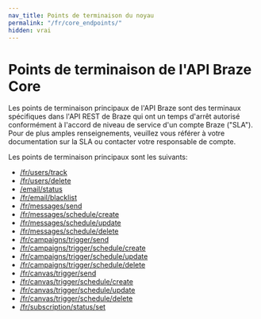 ```yaml
---
nav_title: Points de terminaison du noyau
permalink: "/fr/core_endpoints/"
hidden: vrai
---
```


# Points de terminaison de l'API Braze Core

Les points de terminaison principaux de l'API Braze sont des terminaux spécifiques dans l'API REST de Braze qui ont un temps d'arrêt autorisé conformément à l'accord de niveau de service d'un compte Braze ("SLA"). Pour de plus amples renseignements, veuillez vous référer à votre documentation sur la SLA ou contacter votre responsable de compte.

Les points de terminaison principaux sont les suivants:
- [/fr/users/track][1]
- [/fr/users/delete][2]
- [/email/status][3]
- [/fr/email/blacklist][4]
- [/fr/messages/send][5]
- [/fr/messages/schedule/create][6]
- [/fr/messages/schedule/update][7]
- [/fr/messages/schedule/delete][8]
- [/fr/campaigns/trigger/send][9]
- [/fr/campaigns/trigger/schedule/create][10]
- [/fr/campaigns/trigger/schedule/update][11]
- [/fr/campaigns/trigger/schedule/delete][12]
- [/fr/canvas/trigger/send][13]
- [/fr/canvas/trigger/schedule/create][14]
- [/fr/canvas/trigger/schedule/update][15]
- [/fr/canvas/trigger/schedule/delete][16]
- [/fr/subscription/status/set][17]


[1]: {{site.baseurl}}/api/endpoints/user_data/post_user_track/#user-track
[2]: {{site.baseurl}}/api/endpoints/user_data/post_user_delete
[3]: {{site.baseurl}}/api/endpoints/email/post_email_subscription_status/#change-users-email-subscription-status
[4]: {{site.baseurl}}/api/endpoints/email/post_blacklist/
[5]: {{site.baseurl}}/api/endpoints/messaging/send_messages/post_send_messages/#sending-messages-immediately-via-api-only
[6]: {{site.baseurl}}/api/endpoints/messaging/schedule_messages/post_schedule_messages/#create-scheduled-messages
[7]: {{site.baseurl}}/api/endpoints/messaging/schedule_messages/post_update_scheduled_messages/
[8]: {{site.baseurl}}/api/endpoints/messaging/schedule_messages/post_delete_scheduled_messages/
[9]: {{site.baseurl}}/api/endpoints/messaging/schedule_messages/post_schedule_messages/#create-scheduled-messages
[10]: {{site.baseurl}}/api/endpoints/messaging/schedule_messages/post_schedule_triggered_canvases/
[11]: {{site.baseurl}}/api/endpoints/messaging/schedule_messages/post_update_scheduled_triggered_campaigns/
[12]: {{site.baseurl}}/api/endpoints/messaging/schedule_messages/post_delete_scheduled_triggered_messages/
[13]: {{site.baseurl}}/api/endpoints/messaging/send_messages/post_send_triggered_canvases/#sending-canvas-messages-via-api-triggered-delivery
[14]: {{site.baseurl}}/api/endpoints/messaging/schedule_messages/post_schedule_triggered_canvases/#schedule-api-triggered-canvases
[15]: {{site.baseurl}}/api/endpoints/messaging/schedule_messages/post_update_scheduled_triggered_campaigns/
[16]: {{site.baseurl}}/api/endpoints/messaging/schedule_messages/post_delete_scheduled_triggered_messages/
[17]: {{site.baseurl}}/api/endpoints/subscription_groups/post_update_user_subscription_group_status/#update-users-subscription-group-status